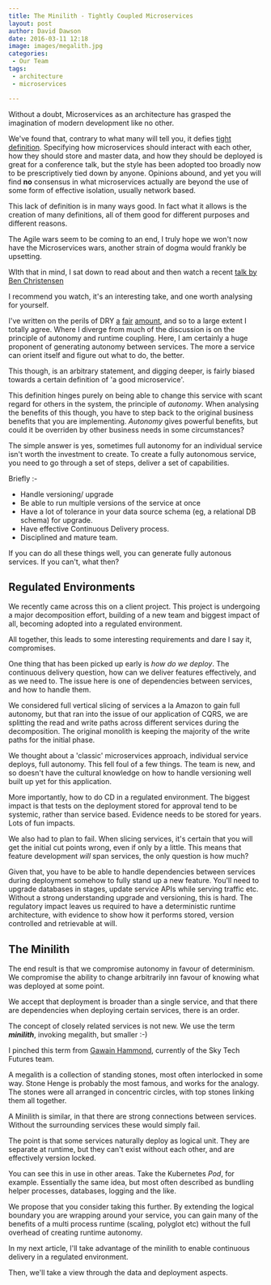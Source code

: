 ```yaml
---
title: The Minilith - Tightly Coupled Microservices
layout: post
author: David Dawson
date: 2016-03-11 12:18
image: images/megalith.jpg
categories:
 - Our Team
tags:
 - architecture
 - microservices

---
```


Without a doubt, Microservices as an architecture has grasped the imagination of modern development like no other.

We've found that, contrary to what many will tell you, it defies [tight definition](http://www.simplicityitself.io/microservices%20and%20reactive/2015/06/16/defining-microservice-architecture.html). Specifying how microservices should interact with each other, how they should store and master data, and how they should be deployed is great for a conference talk, but the style has been adopted too broadly now to be prescriptively tied down by anyone. Opinions abound, and yet you will find **no** consensus in what microservices actually are beyond the use of some form of effective isolation, usually network based. 

This lack of definition is in many ways good. In fact what it allows is the creation of many definitions, all of them good for different purposes and different reasons.

The Agile wars seem to be coming to an end, I truly hope we won't now have the Microservices wars, another strain of dogma would frankly be upsetting.

WIth that in mind, I sat down to read about and then watch a recent [talk by Ben Christensen](http://www.infoq.com/news/2016/02/services-distributed-monolith)

I recommend you watch, it's an interesting take, and one worth analysing for yourself.

I've written on the perils of DRY [a](http://www.simplicityitself.io/our%20team/2015/01/01/development-by-slogan-dry-part1.html) [fair](http://www.simplicityitself.io/our%20team/2015/01/08/development-by-slogan-dry-part2.html) [amount](http://www.simplicityitself.io/our%20team/2015/01/09/development-by-slogan-dry-part3.html), and so to a large extent I totally agree. Where I diverge from much of the discussion is on the principle of autonomy and runtime coupling. Here, I am certainly a huge proponent of generating autonomy between services. The more a service can orient itself and figure out what to do, the better.

This though, is an arbitrary statement, and digging deeper, is fairly biased towards a certain definition of 'a good microservice'.

This definition hinges purely on being able to change this service with scant regard for others in the system, the principle of *autonomy*. When analysing the benefits of this though, you have to step back to the original business benefits that you are implementing. *Autonomy* gives powerful benefits, but could it be overriden by other business needs in some circumstances?

The simple answer is yes, sometimes full autonomy for an individual service isn't worth the investment to create. To create a fully autonomous service, you need to go through a set of steps, deliver a set of capabilities.

Briefly :-

* Handle versioning/ upgrade
* Be able to run multiple versions of the service at once
* Have a lot of tolerance in your data source schema (eg, a relational DB schema) for upgrade.
* Have effective Continuous Delivery process.
* Disciplined and mature team.

If you can do all these things well, you can generate fully autonous services. If you can't, what then?

## Regulated Environments

We recently came across this on a client project. This project is undergoing a major decomposition effort, building of a new team and biggest impact of all, becoming adopted into a regulated environment.

All together, this leads to some interesting requirements and dare I say it, compromises.

One thing that has been picked up early is *how do we deploy*. The continuous delivery question, how can we deliver features effectively, and as we need to. The issue here is one of dependencies between services, and how to handle them.

We considered full vertical slicing of services a la Amazon to gain full autonomy, but that ran into the issue of our application of CQRS, we are splitting the read and write paths across different services during the decomposition. The original monolith is keeping the majority of the write paths for the initial phase.

We thought about a 'classic' microservices approach, individual service deploys, full autonomy. This fell foul of a few things. The team is new, and so doesn't have the cultural knowledge on how to handle versioning well built up yet for this application. 

More importantly, how to do CD in a regulated environment. The biggest impact is that tests on the deployment stored for approval tend to be systemic, rather than service based. Evidence needs to be stored for years. Lots of fun impacts.

We also had to plan to fail. When slicing services, it's certain that you will get the initial cut points wrong, even if only by a little. This means that feature development *will* span services, the only question is how much?

Given that, you have to be able to handle dependencies between services during deployment somehow to fully stand up a new feature. You'll need to upgrade databases in stages, update service APIs while serving traffic etc. Without a strong understanding upgrade and versioning, this is hard.  The regulatory impact leaves us required to have a deterministic runtime architecture, with evidence to show how it performs stored, version controlled and retrievable at will.

## The Minilith

The end result is that we compromise autonomy in favour of determinism. We compromise the ability to change arbitrarily inn favour of knowing what was
deployed at some point. 

We accept that deployment is broader than a single service, and that there are dependencies when deploying certain services, there is an order.

The concept of closely related services is not new. We use the term ***minilith***, invoking megalith, but smaller :-)

I pinched this term from [Gawain Hammond](https://skillsmatter.com/legacy_profile/gawain-hammond), currently of the Sky Tech Futures team.

A megalith is a collection of standing stones, most often interlocked in some way. Stone Henge is probably the most famous, and works for the analogy. The stones were all arranged in concentric circles, with top stones linking them all together.

A Minilith is similar, in that there are strong connections between services. Without the surrounding services these would simply fail.

The point is that some services naturally deploy as logical unit. They are separate at runtime, but they can't exist without each other, and are effectively version locked.

You can see this in use in other areas. Take the Kubernetes *Pod*, for example. Essentially the same idea, but most often described as bundling helper processes, databases, logging and the like.

We propose that you consider taking this further. By extending the logical boundary you are wrapping around your service, you can gain many of the benefits of a multi process runtime (scaling, polyglot etc) without the full overhead of creating runtime autonomy. 

In my next article, I'll take advantage of the minilith to enable continuous delivery in a regulated environment. 

Then, we'll take a view through the data and deployment aspects.









